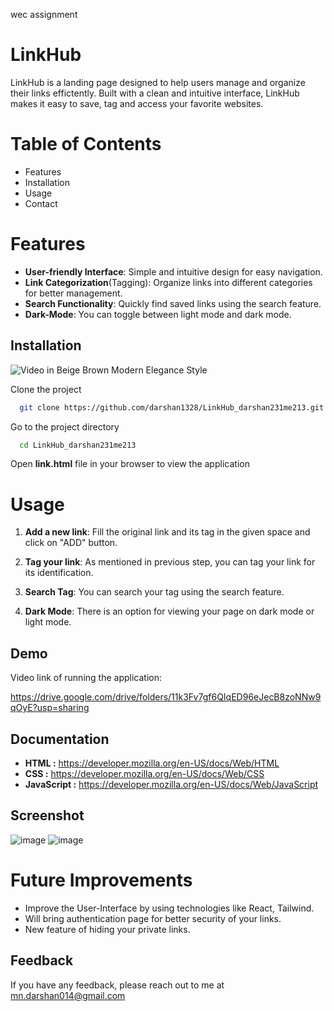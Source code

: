 wec assignment
# LinkHub

LinkHub is a landing page designed to help users manage and organize their links effictently. Built with a clean and intuitive interface, LinkHub makes it easy to save, tag and access your favorite websites.


# Table of Contents

- Features
- Installation
- Usage
- Contact

# Features

- **User-friendly Interface**: Simple and  intuitive design for easy navigation.
- **Link Categorization**(Tagging): Organize links into different categories for better management.
- **Search Functionality**: Quickly find saved links using the search feature.
- **Dark-Mode**: You can toggle between light mode and dark mode.






## Installation

![Video in Beige Brown Modern Elegance Style](https://github.com/user-attachments/assets/f5e938a9-5906-4bbb-ba23-1bd0e648901a)

Clone the project

```bash
  git clone https://github.com/darshan1328/LinkHub_darshan231me213.git
```

Go to the project directory

```bash
  cd LinkHub_darshan231me213
```

Open **link.html** file in your browser to view the application




# Usage

1.  **Add a new link**: Fill the original link and its tag in the given space and click on "ADD" button.

2. **Tag your link**: As mentioned in previous step, you can tag your link for its identification.

3. **Search Tag**: You can search your tag using the search feature.

4. **Dark Mode**: There is an option for viewing your page on dark mode or light mode.
## Demo

Video link of running the application:

https://drive.google.com/drive/folders/11k3Fv7gf6QIqED96eJecB8zoNNw9qOyE?usp=sharing


## Documentation

- **HTML :** https://developer.mozilla.org/en-US/docs/Web/HTML
- **CSS :** https://developer.mozilla.org/en-US/docs/Web/CSS
- **JavaScript :** https://developer.mozilla.org/en-US/docs/Web/JavaScript

## Screenshot

![image](https://github.com/user-attachments/assets/7c5f2f27-9571-4e0b-aa8d-2059bfe0cd9e)  ![image](https://github.com/user-attachments/assets/e345e482-3b60-4ec5-84da-21e1891693e1)


# Future Improvements

- Improve the User-Interface by using technologies like React, Tailwind.
- Will bring authentication page for better security of your links.
- New feature of hiding your private links.

## Feedback

If you have any feedback, please reach out to me at mn.darshan014@gmail.com
